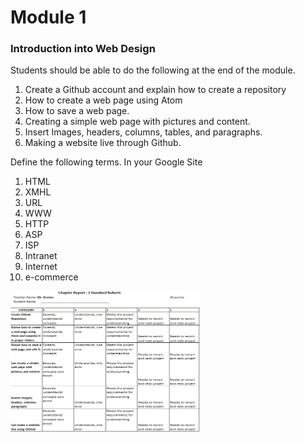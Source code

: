 # Module 1
<h3>Introduction into Web Design</h3>


Students should be able to do the following at the end of the module.
  1. Create a Github account and explain how to create a repository
  2. How to create a web page using Atom
  3. How to save a web page.
  4. Creating a simple web page with pictures and content. 
  5. Insert Images, headers, columns, tables, and paragraphs. 
  6. Making a website live through Github. 
  

Define the following terms. In your Google Site
<ol>
  <li>HTML</li>
  <li>XMHL</li>
  <li>URL</li>
  <li> WWW</li>
 <li>HTTP</li>
 <li>ASP</li>
 <li>ISP</li>
 <li>Intranet </li>
 <li>Internet</li>
 <li>e-commerce</li>
</ol> 


<img src="webDesign1Rubric.PNG" alt="Rubric Picture" style="width:304px;height:228px;">
